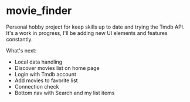 # movie_finder

Personal hobby project for keep skills up to date and trying the Tmdb API.  
It's a work in progress, I'll be adding new UI elements and features constantly.

What's next:
- Local data handling
- Discover movies list on home page
- Login with Tmdb account
- Add movies to favorite list
- Connection check
- Bottom nav with Search and my list items

